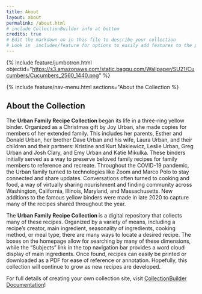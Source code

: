 ```yaml
---
title: About
layout: about
permalink: /about.html
# include CollectionBuilder info at bottom
credits: true
# Edit the markdown on in this file to describe your collection
# Look in _includes/feature for options to easily add features to the page
---
```


{% include feature/jumbotron.html objectid="https://s3.amazonaws.com/static.baggu.com/Wallpaper/SU21/Cucumbers/Cucumbers_2560_1440.png" %}

{% include feature/nav-menu.html sections="About the Collection %}

## About the Collection

The <b> Urban Family Recipe Collection </b> began its life in a three-ring yellow binder. Organized as a Christmas gift by Joy Urban, she made copies for members of her extended family. This includes her parents, Esther and Donald Urban, her brother Dave Urban and his wife, Laura Urban, and their children and their partners: Kristine and Kurt Makiewicz, Leslie Urban, Greg Urban and Josh Clary, and Emy Urban and Katie Mikulka. These binders initially served as a way to preserve beloved family recipes for family members to reference and recreate. Throughout the COVID-19 pandemic, the Urban family turned to technologies like Zoom and Marco Polo to stay connected and share updates. Conversations often turned to cooking and food, a way of virtually sharing nourishment and finding community across Washington, California, Illinois, Maryland, and Massachusetts. New additions to the famous yellow binders were made in late 2020 to capture many of the recipes shared throughout the year. 

The <b> Urban Family Recipe Collection </b> is a digital repository that collects many of these recipes. Organized by a variety of means, including a recipe’s creator, main ingredient, seasonality of ingredients, cooking method, or meal type, there are many ways to locate a desired recipe. The boxes on the homepage allow for searching by many of these dimensions, while the “Subjects” link in the top navigation bar provides a word cloud display of main ingredients. Once found, recipes can easily be printed or downloaded as a PDF for ease of reference or annotation. Hopefully, this collection will continue to grow as new recipes are developed. 

For full details of creating your own collection site, visit [CollectionBuilder Documentation](https://collectionbuilder.github.io/cb-docs/)!
